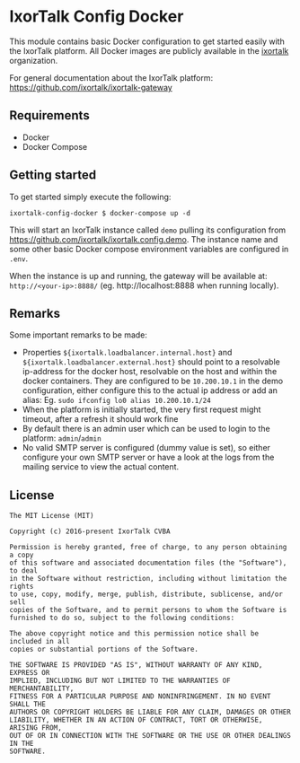# IxorTalk Config Docker

This module contains basic Docker configuration to get started easily with the IxorTalk platform.  All Docker images are publicly available in the [ixortalk](https://hub.docker.com/u/ixortalk/) organization. 

For general documentation about the IxorTalk platform: https://github.com/ixortalk/ixortalk-gateway

## Requirements

* Docker
* Docker Compose

## Getting started

To get started simply execute the following:
```
ixortalk-config-docker $ docker-compose up -d
```

This will start an IxorTalk instance called `demo` pulling its configuration from https://github.com/ixortalk/ixortalk.config.demo. The instance name and some other basic Docker compose environment variables are configured in `.env`.

When the instance is up and running, the gateway will be available at: `http://<your-ip>:8888/` (eg. http://localhost:8888 when running locally). 

## Remarks

Some important remarks to be made: 

* Properties `${ixortalk.loadbalancer.internal.host}` and `${ixortalk.loadbalancer.external.host}` should point to a resolvable ip-address for the docker host, resolvable on the host and within the docker containers.  They are configured to be `10.200.10.1` in the demo configuration, either configure this to the actual ip address or add an alias: Eg. `sudo ifconfig lo0 alias 10.200.10.1/24`
* When the platform is initially started, the very first request might timeout, after a refresh it should work fine
* By default there is an admin user which can be used to login to the platform: `admin`/`admin`    
* No valid SMTP server is configured (dummy value is set), so either configure your own SMTP server or have a look at the logs from the mailing service to view the actual content.

## License
```
The MIT License (MIT)

Copyright (c) 2016-present IxorTalk CVBA

Permission is hereby granted, free of charge, to any person obtaining a copy
of this software and associated documentation files (the "Software"), to deal
in the Software without restriction, including without limitation the rights
to use, copy, modify, merge, publish, distribute, sublicense, and/or sell
copies of the Software, and to permit persons to whom the Software is
furnished to do so, subject to the following conditions:

The above copyright notice and this permission notice shall be included in all
copies or substantial portions of the Software.

THE SOFTWARE IS PROVIDED "AS IS", WITHOUT WARRANTY OF ANY KIND, EXPRESS OR
IMPLIED, INCLUDING BUT NOT LIMITED TO THE WARRANTIES OF MERCHANTABILITY,
FITNESS FOR A PARTICULAR PURPOSE AND NONINFRINGEMENT. IN NO EVENT SHALL THE
AUTHORS OR COPYRIGHT HOLDERS BE LIABLE FOR ANY CLAIM, DAMAGES OR OTHER
LIABILITY, WHETHER IN AN ACTION OF CONTRACT, TORT OR OTHERWISE, ARISING FROM,
OUT OF OR IN CONNECTION WITH THE SOFTWARE OR THE USE OR OTHER DEALINGS IN THE
SOFTWARE.
```
